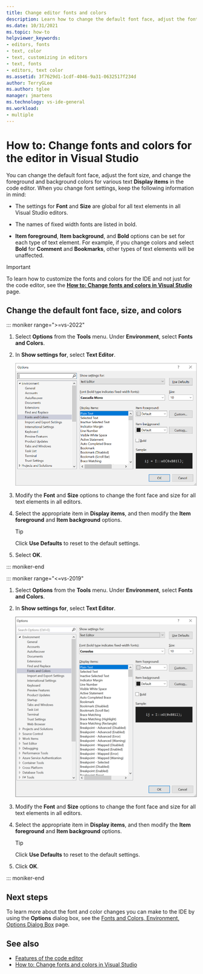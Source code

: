 ```yaml
---
title: Change editor fonts and colors
description: Learn how to change the default font face, adjust the font size, and change the foreground and background colors for various text display items in the code editor.
ms.date: 10/31/2021
ms.topic: how-to
helpviewer_keywords:
- editors, fonts
- text, color
- text, customizing in editors
- text, fonts
- editors, text color
ms.assetid: 3f7629d1-1cdf-4046-9a31-0632517f234d
author: TerryGLee
ms.author: tglee
manager: jmartens
ms.technology: vs-ide-general
ms.workload:
- multiple
---
```

# How to: Change fonts and colors for the editor in Visual Studio

You can change the default font face, adjust the font size, and change the foreground and background colors for various text **Display items** in the code editor. When you change font settings, keep the following information in mind:

- The settings for **Font** and **Size** are global for all text elements in all Visual Studio editors.

- The names of fixed width fonts are listed in bold.

- **Item foreground**, **Item background**, and **Bold** options can be set for each type of text element. For example, if you change colors and select **Bold** for **Comment** and **Bookmarks**, other types of text elements will be unaffected.

> [!IMPORTANT]
> To learn how to customize the fonts and colors for the IDE and not just for the code editor, see the **[How to: Change fonts and colors in Visual Studio](../../ide/how-to-change-fonts-and-colors-in-visual-studio.md)** page.

## Change the default font face, size, and colors

::: moniker range=">=vs-2022"

1. Select **Options** from the **Tools** menu. Under **Environment**, select **Fonts and Colors**.

1. In **Show settings for**, select **Text Editor**.

   ![Screenshot of the Options dialog box to change fonts and colors in the editor](../../ide/media/vs-2022/fonts-colors-text-editor.png "Screenshot of the Options dialog box to change the fonts and colors in the editor")

1. Modify the **Font** and **Size** options to change the font face and size for all text elements in all editors.

1. Select the appropriate item in **Display items**, and then modify the **Item foreground** and **Item background** options.

    > [!TIP]
    > Click **Use Defaults** to reset to the default settings.

1. Select **OK**.

::: moniker-end

::: moniker range="<=vs-2019"

1. Select **Options** from the **Tools** menu. Under **Environment**, select **Fonts and Colors**.

1. In **Show settings for**, select **Text Editor**.

   ![Screenshot of the Options dialog box to change fonts and colors in the editor](../../ide/media/fonts-colors-text-editor.png "Screenshot of the Options dialog box to change the fonts and colors in the editor.")

1. Modify the **Font** and **Size** options to change the font face and size for all text elements in all editors.

1. Select the appropriate item in **Display items**, and then modify the **Item foreground** and **Item background** options.

    > [!TIP]
    > Click **Use Defaults** to reset to the default settings.

1. Click **OK**.

::: moniker-end

## Next steps

To learn more about the font and color changes you can make to the IDE by using the **Options** dialog box, see the [Fonts and Colors, Environment, Options Dialog Box](../../ide/reference/fonts-and-colors-environment-options-dialog-box.md) page.

## See also

- [Features of the code editor](../../ide/writing-code-in-the-code-and-text-editor.md)
- [How to: Change fonts and colors in Visual Studio](../../ide/how-to-change-fonts-and-colors-in-visual-studio.md)
